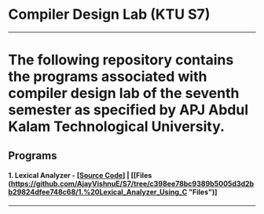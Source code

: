 # Compiler Design Lab (KTU S7)

------------

# The following repository contains the programs associated with compiler design lab of the seventh semester as specified by APJ Abdul Kalam Technological University. 

## Programs


#### 1. Lexical Analyzer - [[Source Code](https://raw.githubusercontent.com/AjayVishnuE/S7/main/1.%20Lexical_Analyzer_Using_C/Program1.c "Source Code")] | [[Files (https://github.com/AjayVishnuE/S7/tree/c398ee78bc9389b5005d3d2bb29824dfee748c68/1.%20Lexical_Analyzer_Using_C "Files")]



------------
 
 
